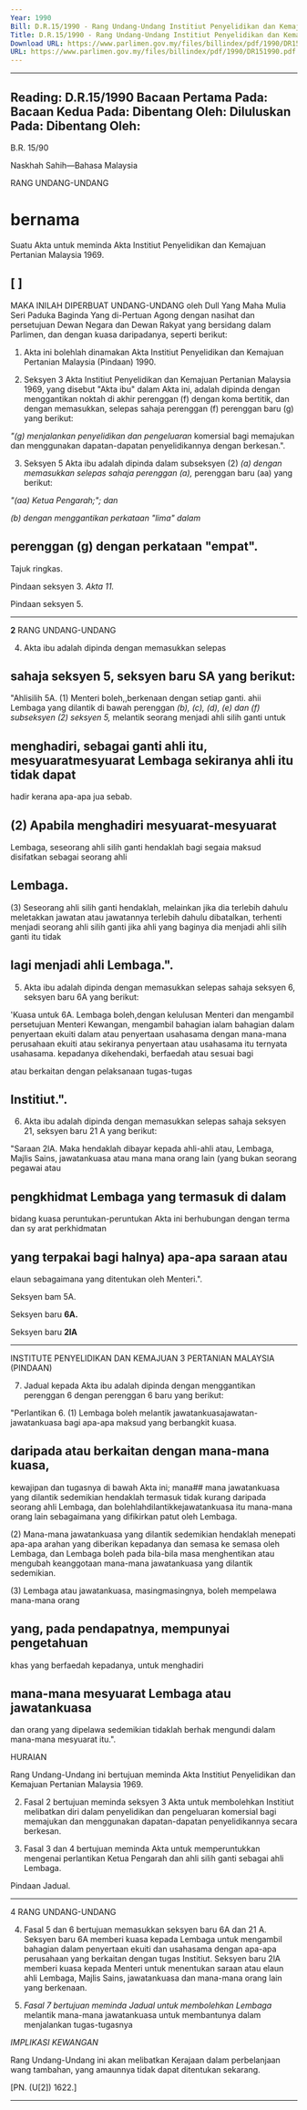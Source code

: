```yaml
---
Year: 1990
Bill: D.R.15/1990 - Rang Undang-Undang Institiut Penyelidikan dan Kemajuan Pertanian Malaysia (Pindaan) 1990 (Lulus)
Title: D.R.15/1990 - Rang Undang-Undang Institiut Penyelidikan dan Kemajuan Pertanian Malaysia (Pindaan) 1990 (Lulus)
Download URL: https://www.parlimen.gov.my/files/billindex/pdf/1990/DR151990.pdf
URL: https://www.parlimen.gov.my/files/billindex/pdf/1990/DR151990.pdf
---
```

---
Reading:
D.R.15/1990
Bacaan Pertama Pada:
Bacaan Kedua Pada:
Dibentang Oleh:
Diluluskan Pada:
Dibentang Oleh:
---

B.R. 15/90

Naskhah Sahih—Bahasa Malaysia

RANG UNDANG-UNDANG

# bernama

Suatu Akta untuk meminda Akta Institiut Penyelidikan dan
Kemajuan Pertanian Malaysia 1969.

## [ ]

MAKA INILAH DIPERBUAT UNDANG-UNDANG
oleh Dull Yang Maha Mulia Seri Paduka Baginda Yang
di-Pertuan Agong dengan nasihat dan persetujuan Dewan
Negara dan Dewan Rakyat yang bersidang dalam Parlimen,
dan dengan kuasa daripadanya, seperti berikut:

1. Akta ini bolehlah dinamakan Akta Institiut Penyelidikan
dan Kemajuan Pertanian Malaysia (Pindaan) 1990.

2. Seksyen 3 Akta Institiut Penyelidikan dan Kemajuan
Pertanian Malaysia 1969, yang disebut "Akta ibu" dalam
Akta ini, adalah dipinda dengan menggantikan noktah di akhir
perenggan (f) dengan koma bertitik, dan dengan memasukkan,
selepas sahaja perenggan (f) perenggan baru (g) yang berikut:

_"(g) menjalankan penyelidikan dan pengeluaran_
komersial bagi memajukan dan menggunakan
dapatan-dapatan penyelidikannya dengan
berkesan.".

3. Seksyen 5 Akta ibu adalah dipinda dalam subseksyen
(2)
_(a) dengan memasukkan selepas sahaja perenggan (a),_
perenggan baru (aa) yang berikut:

_"(aa) Ketua Pengarah;"; dan_

_(b) dengan menggantikan perkataan "lima" dalam_
## perenggan (g) dengan perkataan "empat".


Tajuk
ringkas.

Pindaan
seksyen 3.
_Akta 11._

Pindaan
seksyen 5.


-----

**2** RANG UNDANG-UNDANG

4. Akta ibu adalah dipinda dengan memasukkan selepas
## sahaja seksyen 5, seksyen baru SA yang berikut:

"Ahlisilih 5A. (1) Menteri boleh,,berkenaan dengan setiap
ganti. ahii Lembaga yang dilantik di bawah perenggan
_(b), (c), (d), (e) dan (f) subseksyen (2) seksyen 5,_
melantik seorang menjadi ahli silih ganti untuk
## menghadiri, sebagai ganti ahli itu, mesyuaratmesyuarat Lembaga sekiranya ahli itu tidak dapat
hadir kerana apa-apa jua sebab.

## (2) Apabila menghadiri mesyuarat-mesyuarat
Lembaga, seseorang ahli silih ganti hendaklah bagi
segaia maksud disifatkan sebagai seorang ahli
## Lembaga.

(3) Seseorang ahli silih ganti hendaklah,
melainkan jika dia terlebih dahulu meletakkan
jawatan atau jawatannya terlebih dahulu dibatalkan,
terhenti menjadi seorang ahli silih ganti jika ahli
yang baginya dia menjadi ahli silih ganti itu tidak
## lagi menjadi ahli Lembaga.".

5. Akta ibu adalah dipinda dengan memasukkan selepas
sahaja seksyen 6, seksyen baru 6A yang berikut:

'Kuasa untuk 6A. Lembaga boleh,dengan kelulusan Menteri dan
mengambil persetujuan Menteri Kewangan, mengambil
bahagian
ialam bahagian dalam penyertaan ekuiti dalam atau
penyertaan usahasama dengan mana-mana perusahaan
ekuiti
atau sekiranya penyertaan atau usahasama itu ternyata
usahasama. kepadanya dikehendaki, berfaedah atau sesuai bagi

atau berkaitan dengan pelaksanaan tugas-tugas
## Institiut.".

6. Akta ibu adalah dipinda dengan memasukkan selepas
sahaja seksyen 21, seksyen baru 21 A yang berikut:

"Saraan 2lA. Maka hendaklah dibayar kepada ahli-ahli
atau, Lembaga, Majlis Sains, jawatankuasa atau mana
mana orang lain (yang bukan seorang pegawai atau
## pengkhidmat Lembaga yang termasuk di dalam
bidang kuasa peruntukan-peruntukan Akta ini
berhubungan dengan terma dan sy arat perkhidmatan
## yang terpakai bagi halnya) apa-apa saraan atau
elaun sebagaimana yang ditentukan oleh Menteri.".


Seksyen
bam
5A.

Seksyen
baru
**6A.**

Seksyen
baru
**2lA**


-----

INSTITUTE PENYELIDIKAN DAN KEMAJUAN 3
PERTANIAN MALAYSIA (PINDAAN)

7. Jadual kepada Akta ibu adalah dipinda dengan
menggantikan perenggan 6 dengan perenggan 6 baru yang
berikut:

"Perlantikan 6. (1) Lembaga boleh melantik jawatankuasajawatan- jawatankuasa bagi apa-apa maksud yang berbangkit
kuasa.

## daripada atau berkaitan dengan mana-mana kuasa,
kewajipan dan tugasnya di bawah Akta ini; mana## mana jawatankuasa yang dilantik sedemikian
hendaklah termasuk tidak kurang daripada seorang
ahli Lembaga, dan bolehlahdilantikkejawatankuasa
itu mana-mana orang lain sebagaimana yang
difikirkan patut oleh Lembaga.

(2) Mana-mana jawatankuasa yang dilantik
sedemikian hendaklah menepati apa-apa arahan
yang diberikan kepadanya dan semasa ke semasa
oleh Lembaga, dan Lembaga boleh pada bila-bila
masa menghentikan atau mengubah keanggotaan
mana-mana jawatankuasa yang dilantik sedemikian.

(3) Lembaga atau jawatankuasa, masingmasingnya, boleh mempelawa mana-mana orang
## yang, pada pendapatnya, mempunyai pengetahuan
khas yang berfaedah kepadanya, untuk menghadiri
## mana-mana mesyuarat Lembaga atau jawatankuasa
dan orang yang dipelawa sedemikian tidaklah berhak
mengundi dalam mana-mana mesyuarat itu.".

HURAIAN

Rang Undang-Undang ini bertujuan meminda Akta Institiut Penyelidikan
dan Kemajuan Pertanian Malaysia 1969.

2. Fasal 2 bertujuan meminda seksyen 3 Akta untuk membolehkan
Institiut melibatkan diri dalam penyelidikan dan pengeluaran komersial
bagi memajukan dan menggunakan dapatan-dapatan penyelidikannya
secara berkesan.

3. Fasal 3 dan 4 bertujuan meminda Akta untuk memperuntukkan
mengenai perlantikan Ketua Pengarah dan ahli silih ganti sebagai ahli
Lembaga.


Pindaan
Jadual.


-----

4 RANG UNDANG-UNDANG

4. Fasal 5 dan 6 bertujuan memasukkan seksyen baru 6A dan 21 A.
Seksyen baru 6A memberi kuasa kepada Lembaga untuk mengambil
bahagian dalam penyertaan ekuiti dan usahasama dengan apa-apa
perusahaan yang berkaitan dengan tugas Institiut. Seksyen baru 2lA
memberi kuasa kepada Menteri untuk menentukan saraan atau elaun ahli
Lembaga, Majlis Sains, jawatankuasa dan mana-mana orang lain yang
berkenaan.

5. _Fasal 7 bertujuan meminda Jadual untuk membolehkan Lembaga_
melantik mana-mana jawatankuasa untuk membantunya dalam
menjalankan tugas-tugasnya

_IMPLIKASI_ _KEWANGAN_

Rang Undang-Undang ini akan melibatkan Kerajaan dalam perbelanjaan
wang tambahan, yang amaunnya tidak dapat ditentukan sekarang.

[PN. (U[2]) 1622.]


-----

